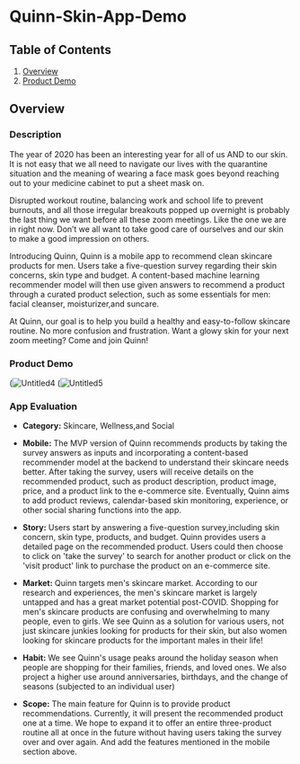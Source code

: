 # Quinn-Skin-App-Demo

## Table of Contents
1. [Overview](#Overview)
1. [Product Demo](#Product-Demo)


## Overview
### Description

The year of 2020 has been an interesting year for all of us AND to our skin. It is not easy that we all need to navigate our lives with the quarantine situation and the meaning of wearing a face mask goes beyond reaching out to your medicine cabinet to put a sheet mask on. 

Disrupted workout routine, balancing work and school life to prevent burnouts, and all those irregular breakouts popped up overnight is probably the last thing we want before all these zoom meetings. Like the one we are in right now. Don’t we all want to take good care of ourselves and our skin to make a good impression on others.

Introducing Quinn, Quinn is a mobile app to recommend clean skincare products for men. Users take a five-question survey regarding their skin concerns, skin type and budget. A content-based machine learning recommender model will then use given answers to recommend a product through a curated product selection, such as some essentials for men: facial cleanser, moisturizer,and suncare.

At Quinn, our goal is to help you build a healthy and easy-to-follow skincare routine. No more confusion and frustration. Want a glowy skin for your next zoom meeting? Come and join Quinn!

### Product Demo


(![Untitled4](https://user-images.githubusercontent.com/40009989/118312436-56073c00-b4bf-11eb-99e5-6b0d0c2fff37.gif) (![Untitled5](https://user-images.githubusercontent.com/40009989/118312473-67e8df00-b4bf-11eb-89f3-ebed2b4d9166.gif)

### App Evaluation
- **Category:** Skincare, Wellness,and Social
- **Mobile:** The MVP version of Quinn recommends products by taking the survey answers as inputs and incorporating a content-based recommender model at the backend to understand their skincare needs better. After taking the survey, users will receive details on the recommended product, such as product description, product image, price, and a product link to the e-commerce site. Eventually, Quinn aims to add product reviews, calendar-based skin monitoring, experience, or other social sharing functions into the app.

- **Story:** Users start by answering a five-question survey,including skin concern, skin type, products, and budget. Quinn provides users a detailed page on the recommended product. Users could then choose to click on 'take the survey' to search for another product or click on the 'visit product' link to purchase the product on an e-commerce site.

- **Market:** Quinn targets men's skincare market. According to our research and experiences, the men's skincare market is largely untapped and has a great market potential post-COVID. Shopping for men's skincare products are confusing and overwhelming to many people, even to girls. We see Quinn as a solution for various users, not just skincare junkies looking for products for their skin, but also women looking for skincare products for the important males in their life!

- **Habit:** We see Quinn's usage peaks around the holiday season when people are shopping for their families, friends, and loved ones. We also project a higher use around anniversaries, birthdays, and the change of seasons (subjected to an individual user)

- **Scope:** The main feature for Quinn is to provide product recommendations. Currently, it will present the recommended product one at a time. We hope to expand it to offer an entire three-product routine all at once in the future without having users taking the survey over and over again. And add the features mentioned in the mobile section above. 
